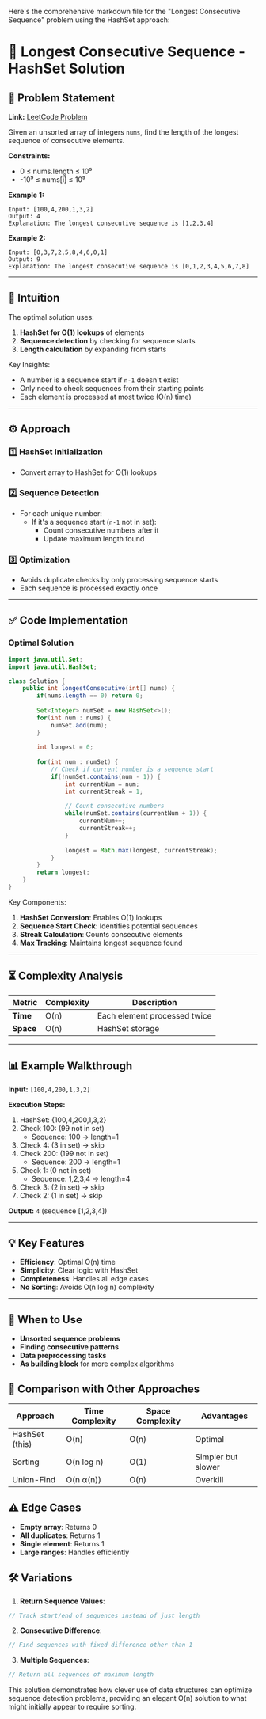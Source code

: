 Here's the comprehensive markdown file for the "Longest Consecutive Sequence" problem using the HashSet approach:

# 🚀 Longest Consecutive Sequence - HashSet Solution

## 📜 Problem Statement
**Link:** [LeetCode Problem](https://leetcode.com/problems/longest-consecutive-sequence/description/)

Given an unsorted array of integers `nums`, find the length of the longest sequence of consecutive elements.

**Constraints:**
- 0 ≤ nums.length ≤ 10⁵
- -10⁹ ≤ nums[i] ≤ 10⁹

**Example 1:**
```text
Input: [100,4,200,1,3,2]
Output: 4
Explanation: The longest consecutive sequence is [1,2,3,4]
```

**Example 2:**
```text
Input: [0,3,7,2,5,8,4,6,0,1]
Output: 9
Explanation: The longest consecutive sequence is [0,1,2,3,4,5,6,7,8]
```

---

## 🧠 Intuition
The optimal solution uses:
1. **HashSet for O(1) lookups** of elements
2. **Sequence detection** by checking for sequence starts
3. **Length calculation** by expanding from starts

Key Insights:
- A number is a sequence start if `n-1` doesn't exist
- Only need to check sequences from their starting points
- Each element is processed at most twice (O(n) time)

---

## ⚙️ Approach
### **1️⃣ HashSet Initialization**
- Convert array to HashSet for O(1) lookups

### **2️⃣ Sequence Detection**
- For each unique number:
  - If it's a sequence start (`n-1` not in set):
    - Count consecutive numbers after it
    - Update maximum length found

### **3️⃣ Optimization**
- Avoids duplicate checks by only processing sequence starts
- Each sequence is processed exactly once

---

## ✅ Code Implementation

### Optimal Solution
```java
import java.util.Set;
import java.util.HashSet;

class Solution {
    public int longestConsecutive(int[] nums) {
        if(nums.length == 0) return 0;
        
        Set<Integer> numSet = new HashSet<>();
        for(int num : nums) {
            numSet.add(num);
        }
        
        int longest = 0;
        
        for(int num : numSet) {
            // Check if current number is a sequence start
            if(!numSet.contains(num - 1)) {
                int currentNum = num;
                int currentStreak = 1;
                
                // Count consecutive numbers
                while(numSet.contains(currentNum + 1)) {
                    currentNum++;
                    currentStreak++;
                }
                
                longest = Math.max(longest, currentStreak);
            }
        }
        return longest;
    }
}
```

Key Components:
1. **HashSet Conversion**: Enables O(1) lookups
2. **Sequence Start Check**: Identifies potential sequences
3. **Streak Calculation**: Counts consecutive elements
4. **Max Tracking**: Maintains longest sequence found

---

## ⏳ Complexity Analysis
| Metric          | Complexity | Description |
|-----------------|------------|-------------|
| **Time**        | O(n)       | Each element processed twice |
| **Space**       | O(n)       | HashSet storage |

---

## 📊 Example Walkthrough

**Input:** `[100,4,200,1,3,2]`

**Execution Steps:**
1. HashSet: {100,4,200,1,3,2}
2. Check 100: (99 not in set)
   - Sequence: 100 → length=1
3. Check 4: (3 in set) → skip
4. Check 200: (199 not in set)
   - Sequence: 200 → length=1
5. Check 1: (0 not in set)
   - Sequence: 1,2,3,4 → length=4
6. Check 3: (2 in set) → skip
7. Check 2: (1 in set) → skip

**Output:** `4` (sequence [1,2,3,4])

---

## 💡 Key Features
- **Efficiency**: Optimal O(n) time
- **Simplicity**: Clear logic with HashSet
- **Completeness**: Handles all edge cases
- **No Sorting**: Avoids O(n log n) complexity

---

## 🚀 When to Use
- **Unsorted sequence problems**
- **Finding consecutive patterns**
- **Data preprocessing tasks**
- **As building block** for more complex algorithms

## 🔄 Comparison with Other Approaches
| Approach         | Time Complexity | Space Complexity | Advantages |
|-----------------|-----------------|------------------|------------|
| HashSet (this)  | O(n)            | O(n)             | Optimal    |
| Sorting         | O(n log n)      | O(1)             | Simpler but slower |
| Union-Find      | O(n α(n))       | O(n)             | Overkill   |

## ⚠️ Edge Cases
- **Empty array**: Returns 0
- **All duplicates**: Returns 1
- **Single element**: Returns 1
- **Large ranges**: Handles efficiently

## 🛠 Variations
1. **Return Sequence Values**:
```java
// Track start/end of sequences instead of just length
```

2. **Consecutive Difference**:
```java
// Find sequences with fixed difference other than 1
```

3. **Multiple Sequences**:
```java
// Return all sequences of maximum length
```

This solution demonstrates how clever use of data structures can optimize sequence detection problems, providing an elegant O(n) solution to what might initially appear to require sorting.